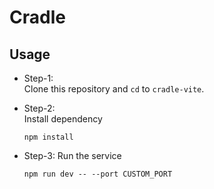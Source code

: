 # Cradle

## Usage
- Step-1:  
  Clone this repository and `cd` to `cradle-vite`.
  
- Step-2:  
  Install dependency
  ```
  npm install
  ```
- Step-3:
  Run the service
  ```
  npm run dev -- --port CUSTOM_PORT
  ```

